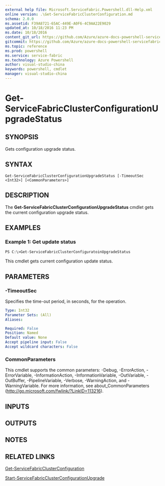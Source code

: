 ```yaml
---
external help file: Microsoft.ServiceFabric.Powershell.dll-Help.xml
online version: .\Get-ServiceFabricClusterConfiguration.md
schema: 2.0.0
ms.assetid: F39A8721-65AC-449E-A0F6-4C9AA22E9029
updated_at: 10/18/2016 11:23 PM
ms.date: 10/18/2016
content_git_url: https://github.com/Azure/azure-docs-powershell-servicefabric/blob/master/Service-Fabric-cmdlets/ServiceFabric/v3.1/Get-ServiceFabricClusterConfigurationUpgradeStatus.md
gitcommit: https://github.com/Azure/azure-docs-powershell-servicefabric/blob/a1c583c96910e336e02325104794c31c6626c552/Service-Fabric-cmdlets/ServiceFabric/v3.1/Get-ServiceFabricClusterConfigurationUpgradeStatus.md
ms.topic: reference
ms.prod: powershell
ms.service: service-fabric
ms.technology: Azure Powershell
author: visual-studio-china
keywords: powershell, cmdlet
manager: visual-studio-china
---
```


# Get-ServiceFabricClusterConfigurationUpgradeStatus

## SYNOPSIS
Gets configuration upgrade status.

## SYNTAX

```
Get-ServiceFabricClusterConfigurationUpgradeStatus [-TimeoutSec <Int32>] [<CommonParameters>]
```

## DESCRIPTION
The **Get-ServiceFabricClusterConfigurationUpgradeStatus** cmdlet gets the current configuration upgrade status.

## EXAMPLES

### Example 1: Get update status
```
PS C:\>Get-ServiceFabricClusterConfiguratoinUpgradeStatus
```

This cmdlet gets current configuration update status.

## PARAMETERS

### -TimeoutSec
Specifies the time-out period, in seconds, for the operation.

```yaml
Type: Int32
Parameter Sets: (All)
Aliases: 

Required: False
Position: Named
Default value: None
Accept pipeline input: False
Accept wildcard characters: False
```

### CommonParameters
This cmdlet supports the common parameters: -Debug, -ErrorAction, -ErrorVariable, -InformationAction, -InformationVariable, -OutVariable, -OutBuffer, -PipelineVariable, -Verbose, -WarningAction, and -WarningVariable. For more information, see about_CommonParameters (http://go.microsoft.com/fwlink/?LinkID=113216).

## INPUTS

## OUTPUTS

## NOTES

## RELATED LINKS

[Get-ServiceFabricClusterConfiguration](.\Get-ServiceFabricClusterConfiguration.md)

[Start-ServiceFabricClusterConfigurationUpgrade](.\Start-ServiceFabricClusterConfigurationUpgrade.md)


